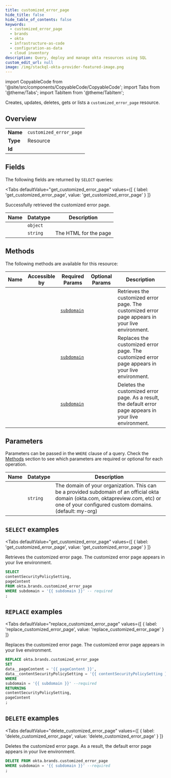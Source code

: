 ```yaml
--- 
title: customized_error_page
hide_title: false
hide_table_of_contents: false
keywords:
  - customized_error_page
  - brands
  - okta
  - infrastructure-as-code
  - configuration-as-data
  - cloud inventory
description: Query, deploy and manage okta resources using SQL
custom_edit_url: null
image: /img/stackql-okta-provider-featured-image.png
---
```


import CopyableCode from '@site/src/components/CopyableCode/CopyableCode';
import Tabs from '@theme/Tabs';
import TabItem from '@theme/TabItem';

Creates, updates, deletes, gets or lists a <code>customized_error_page</code> resource.

## Overview
<table><tbody>
<tr><td><b>Name</b></td><td><code>customized_error_page</code></td></tr>
<tr><td><b>Type</b></td><td>Resource</td></tr>
<tr><td><b>Id</b></td><td><CopyableCode code="okta.brands.customized_error_page" /></td></tr>
</tbody></table>

## Fields

The following fields are returned by `SELECT` queries:

<Tabs
    defaultValue="get_customized_error_page"
    values={[
        { label: 'get_customized_error_page', value: 'get_customized_error_page' }
    ]}
>
<TabItem value="get_customized_error_page">

Successfully retrieved the customized error page.

<table>
<thead>
    <tr>
    <th>Name</th>
    <th>Datatype</th>
    <th>Description</th>
    </tr>
</thead>
<tbody>
<tr>
    <td><CopyableCode code="contentSecurityPolicySetting" /></td>
    <td><code>object</code></td>
    <td></td>
</tr>
<tr>
    <td><CopyableCode code="pageContent" /></td>
    <td><code>string</code></td>
    <td>The HTML for the page</td>
</tr>
</tbody>
</table>
</TabItem>
</Tabs>

## Methods

The following methods are available for this resource:

<table>
<thead>
    <tr>
    <th>Name</th>
    <th>Accessible by</th>
    <th>Required Params</th>
    <th>Optional Params</th>
    <th>Description</th>
    </tr>
</thead>
<tbody>
<tr>
    <td><a href="#get_customized_error_page"><CopyableCode code="get_customized_error_page" /></a></td>
    <td><CopyableCode code="select" /></td>
    <td><a href="#parameter-subdomain"><code>subdomain</code></a></td>
    <td></td>
    <td>Retrieves the customized error page. The customized error page appears in your live environment.</td>
</tr>
<tr>
    <td><a href="#replace_customized_error_page"><CopyableCode code="replace_customized_error_page" /></a></td>
    <td><CopyableCode code="replace" /></td>
    <td><a href="#parameter-subdomain"><code>subdomain</code></a></td>
    <td></td>
    <td>Replaces the customized error page. The customized error page appears in your live environment.</td>
</tr>
<tr>
    <td><a href="#delete_customized_error_page"><CopyableCode code="delete_customized_error_page" /></a></td>
    <td><CopyableCode code="delete" /></td>
    <td><a href="#parameter-subdomain"><code>subdomain</code></a></td>
    <td></td>
    <td>Deletes the customized error page. As a result, the default error page appears in your live environment.</td>
</tr>
</tbody>
</table>

## Parameters

Parameters can be passed in the `WHERE` clause of a query. Check the [Methods](#methods) section to see which parameters are required or optional for each operation.

<table>
<thead>
    <tr>
    <th>Name</th>
    <th>Datatype</th>
    <th>Description</th>
    </tr>
</thead>
<tbody>
<tr id="parameter-subdomain">
    <td><CopyableCode code="subdomain" /></td>
    <td><code>string</code></td>
    <td>The domain of your organization. This can be a provided subdomain of an official okta domain (okta.com, oktapreview.com, etc) or one of your configured custom domains. (default: my-org)</td>
</tr>
</tbody>
</table>

## `SELECT` examples

<Tabs
    defaultValue="get_customized_error_page"
    values={[
        { label: 'get_customized_error_page', value: 'get_customized_error_page' }
    ]}
>
<TabItem value="get_customized_error_page">

Retrieves the customized error page. The customized error page appears in your live environment.

```sql
SELECT
contentSecurityPolicySetting,
pageContent
FROM okta.brands.customized_error_page
WHERE subdomain = '{{ subdomain }}' -- required
;
```
</TabItem>
</Tabs>


## `REPLACE` examples

<Tabs
    defaultValue="replace_customized_error_page"
    values={[
        { label: 'replace_customized_error_page', value: 'replace_customized_error_page' }
    ]}
>
<TabItem value="replace_customized_error_page">

Replaces the customized error page. The customized error page appears in your live environment.

```sql
REPLACE okta.brands.customized_error_page
SET 
data__pageContent = '{{ pageContent }}',
data__contentSecurityPolicySetting = '{{ contentSecurityPolicySetting }}'
WHERE 
subdomain = '{{ subdomain }}' --required
RETURNING
contentSecurityPolicySetting,
pageContent
;
```
</TabItem>
</Tabs>


## `DELETE` examples

<Tabs
    defaultValue="delete_customized_error_page"
    values={[
        { label: 'delete_customized_error_page', value: 'delete_customized_error_page' }
    ]}
>
<TabItem value="delete_customized_error_page">

Deletes the customized error page. As a result, the default error page appears in your live environment.

```sql
DELETE FROM okta.brands.customized_error_page
WHERE subdomain = '{{ subdomain }}' --required
;
```
</TabItem>
</Tabs>
